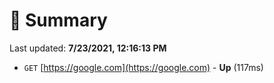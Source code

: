 # 📖 Summary
Last updated: **7/23/2021, 12:16:13 PM**

- `GET` [https://google.com](https://google.com) - **Up** (117ms)
